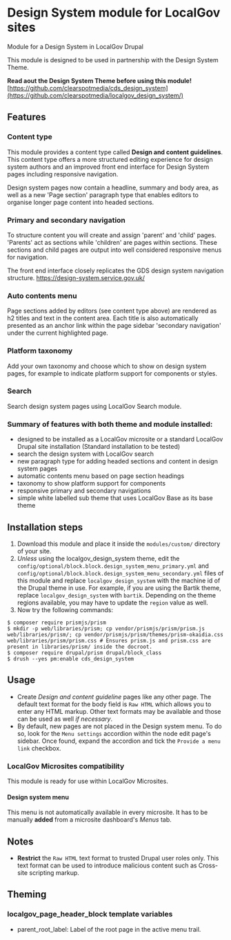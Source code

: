 # Design System module for LocalGov sites
Module for a Design System in LocalGov Drupal

This module is designed to be used in partnership with the Design System Theme.

**Read aout the Design System Theme before using this module!**
[https://github.com/clearspotmedia/cds_design_system](https://github.com/clearspotmedia/localgov_design_system/)

## Features

### Content type
This module provides a content type called **Design and content guidelines**.  
This content type offers a more structured editing experience for design system authors and an improved front end interface for Design System pages including responsive navigation.

Design system pages now contain a headline, summary and body area, as well as a new 'Page section' paragraph type that enables editors to organise longer page content into headed sections.

### Primary and secondary navigation

To structure content you will create and assign 'parent' and 'child' pages. 'Parents' act as sections while 'children' are pages within sections.
These sections and child pages are output into well considered responsive menus for navigation.

The front end interface closely replicates the GDS design system navigation structure. https://design-system.service.gov.uk/

### Auto contents menu

Page sections added by editors (see content type above) are rendered as h2 titles and text in the content area. Each title is also automatically presented as an anchor link within the page sidebar 'secondary navigation' under the current highlighted page.

### Platform taxonomy

Add your own taxonomy and choose which to show on design system pages, for example to indicate platform support for components or styles.

### Search

Search design system pages using LocalGov Search module.

### Summary of features with both theme and module installed:

* designed to be installed as a LocalGov microsite or a standard LocalGov Drupal site installation (Standard installation to be tested)
* search the design system with LocalGov search
* new paragraph type for adding headed sections and content in design system pages
* automatic contents menu based on page section headings
* taxonomy to show platform support for components
* responsive primary and secondary navigations
* simple white labelled sub theme that uses LocalGov Base as its base theme


## Installation steps
1. Download this module and place it inside the `modules/custom/` directory of your site.
2. *Unless* using the localgov_design_system theme, edit the `config/optional/block.block.design_system_menu_primary.yml` and `config/optional/block.block.design_system_menu_secondary.yml` files of this module and replace `localgov_design_system` with the machine id of the Drupal theme in use.  For example, if you are using the Bartik theme, replace `localgov_design_system` with `bartik`.  Depending on the theme regions available, you may have to update the `region` value as well.
3. Now try the following commands:

  ```
  $ composer require prismjs/prism
  $ mkdir -p web/libraries/prism; cp vendor/prismjs/prism/prism.js web/libraries/prism/; cp vendor/prismjs/prism/themes/prism-okaidia.css web/libraries/prism/prism.css # Ensures prism.js and prism.css are present in libraries/prism/ inside the docroot.
  $ composer require drupal/prism drupal/block_class
  $ drush --yes pm:enable cds_design_system
  ```

## Usage
- Create *Design and content guideline* pages like any other page.  The default text format for the body field is `Raw HTML` which allows you to enter any HTML markup.  Other text formats may be available and those can be used as well *if necessary*.
- By default, new pages are not placed in the Design system menu.  To do so, look for the `Menu settings` accordion within the node edit page's sidebar.  Once found, expand the accordion and tick the `Provide a menu link` checkbox.

### LocalGov Microsites compatibility
This module is ready for use within LocalGov Microsites.  

#### Design system menu
This menu is not automatically available in every microsite.  It has to be manually **added** from a microsite dashboard's *Menus* tab.

## Notes
- **Restrict** the `Raw HTML` text format to trusted Drupal user roles only.  This text format can be used to introduce malicious content such as Cross-site scripting markup.

## Theming
### localgov_page_header_block template variables
- parent_root_label: Label of the root page in the active menu trail.
